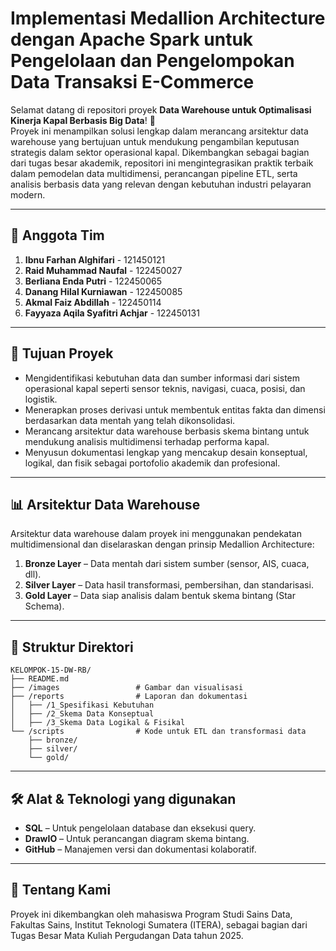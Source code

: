 # Implementasi Medallion Architecture dengan Apache Spark untuk Pengelolaan dan Pengelompokan Data Transaksi E-Commerce

Selamat datang di repositori proyek **Data Warehouse untuk Optimalisasi Kinerja Kapal Berbasis Big Data**! 🚢\
Proyek ini menampilkan solusi lengkap dalam merancang arsitektur data warehouse yang bertujuan untuk mendukung pengambilan keputusan strategis dalam sektor operasional kapal. Dikembangkan sebagai bagian dari tugas besar akademik, repositori ini mengintegrasikan praktik terbaik dalam pemodelan data multidimensi, perancangan pipeline ETL, serta analisis berbasis data yang relevan dengan kebutuhan industri pelayaran modern.

---
## 👥 Anggota Tim
1. **Ibnu Farhan Alghifari** - 121450121
2. **Raid Muhammad Naufal** - 122450027
3. **Berliana Enda Putri** - 122450065
4. **Danang Hilal Kurniawan** - 122450085
5. **Akmal Faiz Abdillah** - 122450114
6. **Fayyaza Aqila Syafitri Achjar** - 122450131

---
## 🎯 Tujuan Proyek
* Mengidentifikasi kebutuhan data dan sumber informasi dari sistem operasional kapal seperti sensor teknis, navigasi, cuaca, posisi, dan logistik.
* Menerapkan proses derivasi untuk membentuk entitas fakta dan dimensi berdasarkan data mentah yang telah dikonsolidasi.
* Merancang arsitektur data warehouse berbasis skema bintang untuk mendukung analisis multidimensi terhadap performa kapal.
* Menyusun dokumentasi lengkap yang mencakup desain konseptual, logikal, dan fisik sebagai portofolio akademik dan profesional.

---
## 📊 Arsitektur Data Warehouse

Arsitektur data warehouse dalam proyek ini menggunakan pendekatan multidimensional dan diselaraskan dengan prinsip Medallion Architecture:
1. **Bronze Layer** – Data mentah dari sistem sumber (sensor, AIS, cuaca, dll).
2. **Silver Layer** – Data hasil transformasi, pembersihan, dan standarisasi.
3. **Gold Layer** – Data siap analisis dalam bentuk skema bintang (Star Schema).

---
## 📁 Struktur Direktori
```
KELOMPOK-15-DW-RB/
├── README.md
├── /images                 # Gambar dan visualisasi
├── /reports                # Laporan dan dokumentasi
│   ├── /1_Spesifikasi Kebutuhan        
│   ├── /2_Skema Data Konseptual
│   ├── /3_Skema Data Logikal & Fisikal   
└── /scripts                # Kode untuk ETL dan transformasi data
    ├── bronze/
    ├── silver/
    └── gold/
```

---
## 🛠️ Alat & Teknologi yang digunakan
* **SQL** – Untuk pengelolaan database dan eksekusi query.
* **DrawIO** – Untuk perancangan diagram skema bintang.
* **GitHub** – Manajemen versi dan dokumentasi kolaboratif.

---
## 👤 Tentang Kami
Proyek ini dikembangkan oleh mahasiswa Program Studi Sains Data, Fakultas Sains, Institut Teknologi Sumatera (ITERA), sebagai bagian dari Tugas Besar Mata Kuliah Pergudangan Data tahun 2025.
